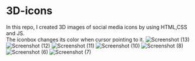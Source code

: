 # 3D-icons
In this repo, I created 3D images of social media icons by using HTML,CSS and JS.  
The iconbox changes its color when cursor pointing to it.
![Screenshot (13)](https://user-images.githubusercontent.com/116082827/204127048-680cd1fd-2784-4e35-af47-89c8203235fc.png)
![Screenshot (12)](https://user-images.githubusercontent.com/116082827/204127051-e9b9a4a2-952c-4eec-a901-97e8082995c3.png)
![Screenshot (11)](https://user-images.githubusercontent.com/116082827/204127052-0117ad87-1499-40d7-91ce-ee264119c661.png)
![Screenshot (10)](https://user-images.githubusercontent.com/116082827/204127053-954ec890-3f24-4e53-b0ab-e996db89a9a1.png)
![Screenshot (8)](https://user-images.githubusercontent.com/116082827/204127056-d9df1421-8d7b-430d-bf0b-ff0037d0686f.png)
![Screenshot (6)](https://user-images.githubusercontent.com/116082827/204127057-bf506a1c-58f9-4fca-b15b-0b2c41b5fe43.png)
![Screenshot (7)](https://user-images.githubusercontent.com/116082827/204127058-8512d315-5a52-4511-aa37-fc62d257804b.png)
